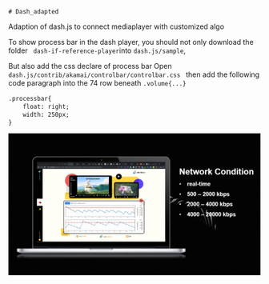     # Dash_adapted
Adaption of dash.js to connect mediaplayer with customized algo

To show process bar in the dash player,
    you should not only download the folder ``` dash-if-reference-player```into ```dash.js/sample```,
    
But also add the css declare of process bar 
Open ```dash.js/contrib/akamai/controlbar/controlbar.css ``` then add the following code paragraph into the 74 row beneath ```.volume{...}```

```
.processbar{
    float: right;
    width: 250px;
}
```
[![Watch the video](https://github.com/HarlanThomas/Dash_adapted/blob/master/dash-if-reference-player/cover.png)](https://github.com/HarlanThomas/Dash_adapted/blob/master/dash-if-reference-player/19deecamp.gif)

